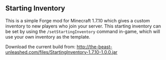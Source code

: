 Starting Inventory
----------

This is a simple Forge mod for Minecraft 1.7.10 which gives a custom inventory to new players who join your server. This starting inventory can be set by using the `/setStartingInventory` command in-game, which will use your own inventory as the template.

Download the current build from:
http://the-beast-unleashed.com/files/StartingInventory-1.7.10-1.0.0.jar